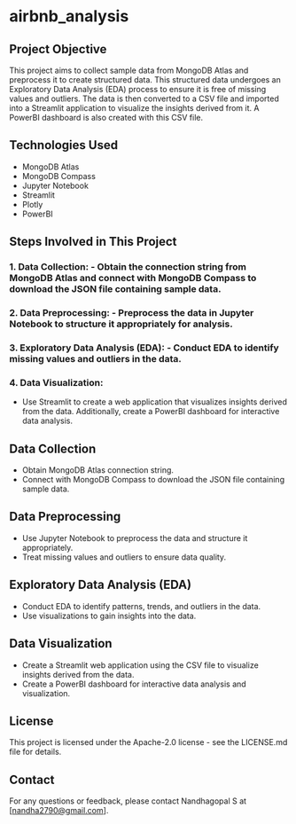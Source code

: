 # airbnb_analysis

## Project Objective
This project aims to collect sample data from MongoDB Atlas and preprocess it to create structured data. This structured data undergoes an Exploratory Data Analysis (EDA) process to ensure it is free of missing values and outliers. The data is then converted to a CSV file and imported into a Streamlit application to visualize the insights derived from it. A PowerBI dashboard is also created with this CSV file.

## Technologies Used
- MongoDB Atlas
- MongoDB Compass
- Jupyter Notebook
- Streamlit
- Plotly
- PowerBI

## Steps Involved in This Project
### 1. Data Collection: - Obtain the connection string from MongoDB Atlas and connect with MongoDB Compass to download the JSON file containing sample data.
### 2. Data Preprocessing: - Preprocess the data in Jupyter Notebook to structure it appropriately for analysis.
### 3. Exploratory Data Analysis (EDA): - Conduct EDA to identify missing values and outliers in the data.
### 4. Data Visualization: 
- Use Streamlit to create a web application that visualizes insights derived from the data. Additionally, create a PowerBI dashboard for interactive data analysis.

## Data Collection
- Obtain MongoDB Atlas connection string.
- Connect with MongoDB Compass to download the JSON file containing sample data.

## Data Preprocessing
- Use Jupyter Notebook to preprocess the data and structure it appropriately.
- Treat missing values and outliers to ensure data quality.

## Exploratory Data Analysis (EDA)
- Conduct EDA to identify patterns, trends, and outliers in the data.
- Use visualizations to gain insights into the data.

## Data Visualization
- Create a Streamlit web application using the CSV file to visualize insights derived from the data.
- Create a PowerBI dashboard for interactive data analysis and visualization.

## License
This project is licensed under the Apache-2.0 license - see the LICENSE.md file for details.

## Contact
For any questions or feedback, please contact Nandhagopal S at [nandha2790@gmail.com].
